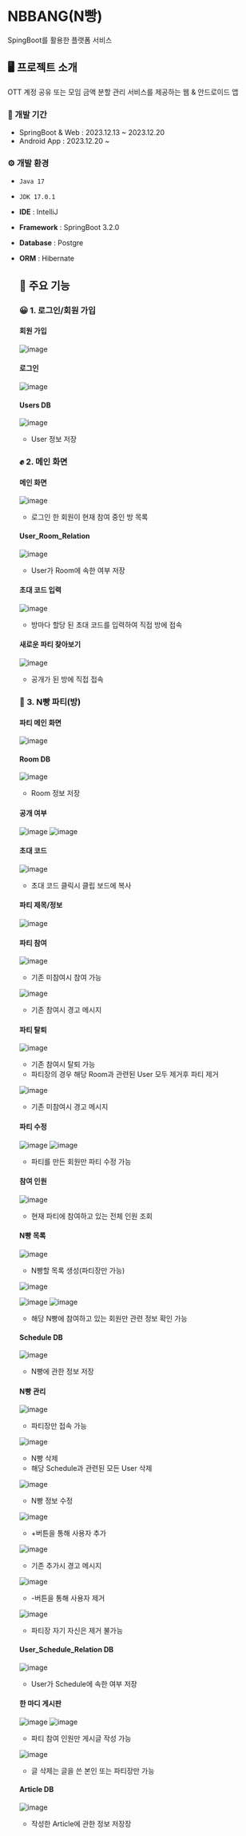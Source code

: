 # NBBANG(N빵)
SpingBoot를 활용한 플랫폼 서비스

## 🖥️ 프로젝트 소개
OTT 계정 공유 또는 모임 금액 분할 관리 서비스를 제공하는 웹 & 안드로이드 앱

### 📆 개발 기간
* SpringBoot & Web : 2023.12.13 ~ 2023.12.20
* Android App : 2023.12.20 ~ 

### ⚙️ 개발 환경
- `Java 17`
- `JDK 17.0.1`
- **IDE** : IntelliJ
- **Framework** : SpringBoot 3.2.0
- **Database** : Postgre
- **ORM** : Hibernate

  ## 📌 주요 기능

  ### 😀 1. 로그인/회원 가입
  #### 회원 가입
  ![image](https://github.com/Insoo-Hwang/NBBANG/assets/70841847/62dfe4cf-2676-40e2-8f7f-26fcd0daa7bd)


  #### 로그인
  ![image](https://github.com/Insoo-Hwang/NBBANG/assets/70841847/8c6eee48-4cbe-444b-9fe8-31fac4d46c8b)


  #### Users DB
  ![image](https://github.com/Insoo-Hwang/NBBANG/assets/70841847/e132e89f-a625-4d89-9c44-d42c2ab3b57d)
  * User 정보 저장


  ### ✊ 2. 메인 화면
  #### 메인 화면
  ![image](https://github.com/Insoo-Hwang/NBBANG/assets/70841847/e050b3e2-07f9-4b9d-abe6-fd45c2c18a85)
  * 로그인 한 회원이 현재 참여 중인 방 목록

 
  #### User_Room_Relation
  ![image](https://github.com/Insoo-Hwang/NBBANG/assets/70841847/62f8ce7d-f802-46e3-9440-25d6bbb7dbf6)
  * User가 Room에 속한 여부 저장

 
  #### 초대 코드 입력
  ![image](https://github.com/Insoo-Hwang/NBBANG/assets/70841847/5684b3b1-5953-4977-a936-fbec88acd6a6)
  * 방마다 할당 된 초대 코드를 입력하여 직접 방에 접속

 
  #### 새로운 파티 찾아보기
  ![image](https://github.com/Insoo-Hwang/NBBANG/assets/70841847/a2d66a64-8d15-456d-a443-a3d74bc37a90)
  * 공개가 된 방에 직접 접속

 
  ### 🎈 3. N빵 파티(방)
  #### 파티 메인 화면
  ![image](https://github.com/Insoo-Hwang/NBBANG/assets/70841847/5b99b623-f1bd-4965-83ec-0c85ada58db6)


  #### Room DB
  ![image](https://github.com/Insoo-Hwang/NBBANG/assets/70841847/fba2f80f-e077-40f8-87da-107013dee0e5)
  * Room 정보 저장

 
  #### 공개 여부
  ![image](https://github.com/Insoo-Hwang/NBBANG/assets/70841847/35229eeb-133f-4eb1-bb81-cbdeccd9acf6)
  ![image](https://github.com/Insoo-Hwang/NBBANG/assets/70841847/d212f90a-64ff-4fee-836c-b9ac32c1ec00)


  #### 초대 코드
  ![image](https://github.com/Insoo-Hwang/NBBANG/assets/70841847/2435d365-e5e4-42e6-902e-70e319436130)
  * 초대 코드 클릭시 클립 보드에 복사

 
  #### 파티 제목/정보
  ![image](https://github.com/Insoo-Hwang/NBBANG/assets/70841847/6b98ae95-8266-4675-867f-58640e8dca6e)


  #### 파티 참여
  ![image](https://github.com/Insoo-Hwang/NBBANG/assets/70841847/403970df-b430-4b29-adc3-e81f82681390)
  * 기존 미참여시 참여 가능


  ![image](https://github.com/Insoo-Hwang/NBBANG/assets/70841847/6bb0eac5-8af6-4564-b0ca-d92c8cbbc115)
  * 기존 참여시 경고 메시지


  #### 파티 탈퇴
  ![image](https://github.com/Insoo-Hwang/NBBANG/assets/70841847/01a144b3-5e0b-4dfd-a603-1364cf0030cc)
  * 기존 참여시 탈퇴 가능
  * 파티장의 경우 해당 Room과 관련된 User 모두 제거후 파티 제거


  ![image](https://github.com/Insoo-Hwang/NBBANG/assets/70841847/3bc57d4c-15d0-4dc6-bc0d-d666acf7a5e6)
  * 기존 미참여시 경고 메시지


  #### 파티 수정
  ![image](https://github.com/Insoo-Hwang/NBBANG/assets/70841847/24868965-d131-4a55-9b7c-6d820e4edefa)
  ![image](https://github.com/Insoo-Hwang/NBBANG/assets/70841847/4462473c-471b-4158-bd51-9f2abf2c0ff8)
  * 파티를 만든 회원만 파티 수정 가능


  #### 참여 인원
  ![image](https://github.com/Insoo-Hwang/NBBANG/assets/70841847/fb703375-310b-4f7e-ac42-d02fd0a04e93)
  * 현재 파티에 참여하고 있는 전체 인원 조회

 
  #### N빵 목록
  ![image](https://github.com/Insoo-Hwang/NBBANG/assets/70841847/34bff051-e432-43eb-a80c-2c51994abe9a)
  * N빵할 목록 생성(파티장만 가능)


  ![image](https://github.com/Insoo-Hwang/NBBANG/assets/70841847/9825c4af-901d-4ce7-8032-fcb1f2bbf60b)


  ![image](https://github.com/Insoo-Hwang/NBBANG/assets/70841847/db49dfbb-7209-4288-bb0f-b536cc76c8ed)
  ![image](https://github.com/Insoo-Hwang/NBBANG/assets/70841847/4f5495d4-b5a1-4fc1-8503-6d2499e4449f)
  * 해당 N빵에 참여하고 있는 회원만 관련 정보 확인 가능


  #### Schedule DB
  ![image](https://github.com/Insoo-Hwang/NBBANG/assets/70841847/7210b1fa-0708-46e5-96ac-7eae888bb658)
  * N빵에 관한 정보 저장

 
  #### N빵 관리
  ![image](https://github.com/Insoo-Hwang/NBBANG/assets/70841847/f6b8ab81-f759-4d91-9738-7e9c3e1027f6)
  * 파티장만 접속 가능

 
  ![image](https://github.com/Insoo-Hwang/NBBANG/assets/70841847/ca54cd4e-2957-4649-b073-f69f71153fb4)
  * N빵 삭제
  * 해당 Schedule과 관련된 모든 User 삭제

 
  ![image](https://github.com/Insoo-Hwang/NBBANG/assets/70841847/7b9869e2-253f-4141-a00f-fd3c315afd38)
  * N빵 정보 수정


  ![image](https://github.com/Insoo-Hwang/NBBANG/assets/70841847/db9e818a-97f9-40ef-a240-a6eb34897f37)
  * +버튼을 통해 사용자 추가


  ![image](https://github.com/Insoo-Hwang/NBBANG/assets/70841847/177da938-14c0-4e7f-8778-4c9f67821767)
  * 기존 추가시 경고 메시지

 
  ![image](https://github.com/Insoo-Hwang/NBBANG/assets/70841847/d86d1316-5767-4f75-92bf-59615f777e5f)
  * -버튼을 통해 사용자 제거

 
  ![image](https://github.com/Insoo-Hwang/NBBANG/assets/70841847/6c2b1f99-2bda-4ea0-971c-6e43b93fbbc6)
  * 파티장 자기 자신은 제거 불가능

 
  #### User_Schedule_Relation DB
  ![image](https://github.com/Insoo-Hwang/NBBANG/assets/70841847/a42ed619-4d28-46e0-a734-0ca32a4bb49e)
  * User가 Schedule에 속한 여부 저장

 
  #### 한 마디 게시판
  ![image](https://github.com/Insoo-Hwang/NBBANG/assets/70841847/fc1f5250-39f2-45ba-b923-85020c17f88a)
  ![image](https://github.com/Insoo-Hwang/NBBANG/assets/70841847/50d899ec-c515-4773-8176-34ed73e0c0b5)
  * 파티 참여 인원만 게시글 작성 가능

 
  ![image](https://github.com/Insoo-Hwang/NBBANG/assets/70841847/4fccf2c7-0f4e-4050-b902-1e8ef21541bd)
  * 글 삭제는 글을 쓴 본인 또는 파티장만 가능

 
  #### Article DB
  ![image](https://github.com/Insoo-Hwang/NBBANG/assets/70841847/e8ae0dfe-99ff-4a72-834e-634f8ce5a8ff)
  * 작성한 Article에 관한 정보 저장장
